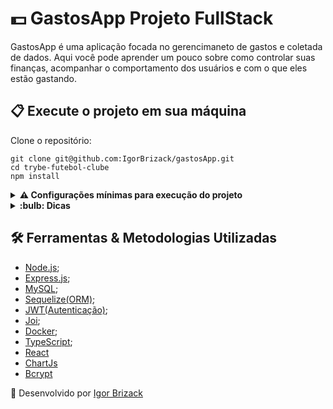 # :dollar: GastosApp Projeto FullStack

GastosApp é uma aplicação focada no gerencimaneto de gastos e coletada de dados.
Aqui você pode aprender um pouco sobre como controlar suas finanças, acompanhar o comportamento dos usuários e com o que eles estão gastando.

## 📋 Execute o projeto em sua máquina

Clone o repositório:

```
git clone git@github.com:IgorBrizack/gastosApp.git
cd trybe-futebol-clube
npm install
```
<details>
<summary><strong> ⚠️ Configurações mínimas para execução do projeto</strong></summary><br />

Na sua máquina você deve ter:

 - Sistema Operacional Distribuição Unix
 - Docker
 - Docker-compose

Caso não possua o docker e opte por rodar direto na sua máquina:

 - Deve possuir o MySQL instalando na máquina
 - Utilize o npm install no terminal dentro da pasta de cada aplicação (front-end / back-end)
 - Para iniciar as aplicações, utilize npm start no terminal de cada aplicação (front-end / back-end)
 - Ao final verifique se o banco de dados foi criado.

</details>

<details>
<summary><strong> :bulb: Dicas</strong></summary><br />

 - Acesso como usuário: Login -> igorbrizack@mail.com , Senha -> resolvaminhaquery
 - Acesso como admin: Login -> admin@mail.com , Senha -> adminadmin
 
Caso queira criar um novo usuário:
 
  - Minimo / Max de caracteres para email: (12 / 20) *deve possui a estrutura @.com*
  - Minimo de caracteres para senha: 8
  - Minimo de caracteres para nome: 12

</details>

## 🛠️ Ferramentas & Metodologias Utilizadas

- [Node.js](https://nodejs.org/en/);
- [Express.js](https://expressjs.com/);
- [MySQL](https://www.mysql.com/);
- [Sequelize(ORM)](https://sequelize.org/);
- [JWT(Autenticação)](https://jwt.io/);
- [Joi](https://joi.dev/api/?v=17.6.0);
- [Docker](https://www.docker.com/);
- [TypeScript](https://www.typescriptlang.org/);
- [React](https://pt-br.reactjs.org/)
- [ChartJs](https://www.chartjs.org/)
- [Bcrypt](https://www.npmjs.com/package/bcrypt)

:beginner: Desenvolvido por [Igor Brizack](https://www.linkedin.com/in/igor-brizack/) 
